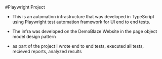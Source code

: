   #Playwright Project
  
  * This is an automation infrastructure that was developed in TypeScript using Playwright test automation framework for UI end to end tests.
  
  * The infra was developed on the DemoBlaze Website in the page object model design pattern 

  * as part of the project I wrote end to end tests, executed all tests, recieved reports, analyzed results
